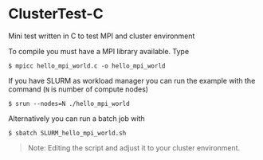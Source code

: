 # ClusterTest-C

Mini test written in C to test MPI and cluster environment

To compile you must have a MPI library available. Type

```
$ mpicc hello_mpi_world.c -o hello_mpi_world
```

If you have SLURM as workload manager you can run the example with
the command (`N` is number of compute nodes)

```
$ srun --nodes=N ./hello_mpi_world
```

Alternatively you can run a batch job with

```
$ sbatch SLURM_hello_mpi_world.sh
```

> Note: Editing the script and adjust it to your cluster environment.
